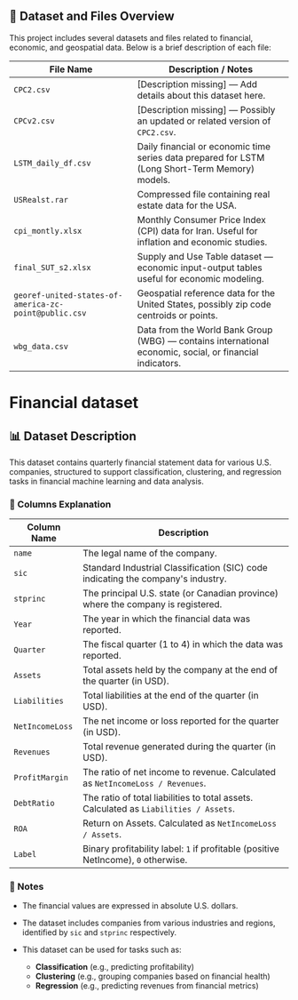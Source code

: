 
## 📂 Dataset and Files Overview

This project includes several datasets and files related to financial, economic, and geospatial data. Below is a brief description of each file:

| File Name                                             | Description / Notes                                                                                      |
| ----------------------------------------------------- | -------------------------------------------------------------------------------------------------------- |
| `CPC2.csv`                                            | \[Description missing] — Add details about this dataset here.                                            |
| `CPCv2.csv`                                           | \[Description missing] — Possibly an updated or related version of `CPC2.csv`.                           |
| `LSTM_daily_df.csv`                                   | Daily financial or economic time series data prepared for LSTM (Long Short-Term Memory) models.          |
| `USRealst.rar`                                        | Compressed file containing real estate data for the USA.                                                 |
| `cpi_montly.xlsx`                                     | Monthly Consumer Price Index (CPI) data for Iran. Useful for inflation and economic studies.             |
| `final_SUT_s2.xlsx`                                   | Supply and Use Table dataset — economic input-output tables useful for economic modeling.                |
| `georef-united-states-of-america-zc-point@public.csv` | Geospatial reference data for the United States, possibly zip code centroids or points.                  |
| `wbg_data.csv`                                        | Data from the World Bank Group (WBG) — contains international economic, social, or financial indicators. |


# Financial dataset
## 📊 Dataset Description

This dataset contains quarterly financial statement data for various U.S. companies, structured to support classification, clustering, and regression tasks in financial machine learning and data analysis.

### 🧾 Columns Explanation

| Column Name     | Description                                                                           |
| --------------- | ------------------------------------------------------------------------------------- |
| `name`          | The legal name of the company.                                                        |
| `sic`           | Standard Industrial Classification (SIC) code indicating the company's industry.      |
| `stprinc`       | The principal U.S. state (or Canadian province) where the company is registered.      |
| `Year`          | The year in which the financial data was reported.                                    |
| `Quarter`       | The fiscal quarter (1 to 4) in which the data was reported.                           |
| `Assets`        | Total assets held by the company at the end of the quarter (in USD).                  |
| `Liabilities`   | Total liabilities at the end of the quarter (in USD).                                 |
| `NetIncomeLoss` | The net income or loss reported for the quarter (in USD).                             |
| `Revenues`      | Total revenue generated during the quarter (in USD).                                  |
| `ProfitMargin`  | The ratio of net income to revenue. Calculated as `NetIncomeLoss / Revenues`.         |
| `DebtRatio`     | The ratio of total liabilities to total assets. Calculated as `Liabilities / Assets`. |
| `ROA`           | Return on Assets. Calculated as `NetIncomeLoss / Assets`.                             |
| `Label`         | Binary profitability label: `1` if profitable (positive NetIncome), `0` otherwise.    |

### 📌 Notes

* The financial values are expressed in absolute U.S. dollars.
* The dataset includes companies from various industries and regions, identified by `sic` and `stprinc` respectively.
* This dataset can be used for tasks such as:

  * **Classification** (e.g., predicting profitability)
  * **Clustering** (e.g., grouping companies based on financial health)
  * **Regression** (e.g., predicting revenues from financial metrics)
